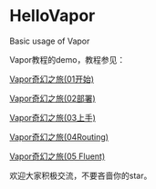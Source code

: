 # HelloVapor
Basic usage of Vapor


Vapor教程的demo，教程参见：

[Vapor奇幻之旅(01开始)](https://www.jianshu.com/p/82d44f617832)

[Vapor奇幻之旅(02部署)](https://www.jianshu.com/p/9e3374633101)

[Vapor奇幻之旅(03上手)](https://www.jianshu.com/p/5f4e49537053)

[Vapor奇幻之旅(04Routing)](http://www.jianshu.com/p/1cb3a1e1a10c)

[Vapor奇幻之旅(05 Fluent)](https://www.jianshu.com/p/1d240a97a823)



欢迎大家积极交流，不要吝啬你的star。
